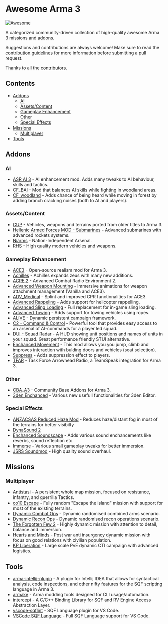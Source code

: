 <!-- Suggested editor: VS Code with "Markdown All in One" extension -->

# Awesome Arma 3 <!-- omit in toc -->

[![Awesome](https://cdn.rawgit.com/sindresorhus/awesome/d7305f38d29fed78fa85652e3a63e154dd8e8829/media/badge.svg)](https://github.com/sindresorhus/awesome)

A categorized community-driven collection of high-quality awesome Arma 3 missions and addons.

Suggestions and contributions are always welcome! Make sure to read the [contribution guidelines](https://github.com/veteran29/awesome-arma3/blob/master/CONTRIBUTING.md) for more information before submitting a pull request.

Thanks to all the [contributors](https://github.com/veteran29/awesome-arma3/graphs/contributors).

## Contents <!-- omit in toc -->
- [Addons](#addons)
	- [AI](#ai)
	- [Assets/Content](#assetscontent)
	- [Gameplay Enhancement](#gameplay-enhancement)
	- [Other](#other)
	- [Special Effects](#special-effects)
- [Missions](#missions)
	- [Multiplayer](#multiplayer)
- [Tools](#tools)

<!-- awesome-list-start -->

## Addons

### AI
- [ASR AI 3](https://forums.bohemia.net/forums/topic/163742-asr-ai-3/) - AI enhancement mod. Adds many tweaks to AI behaviour, skills and tactics.
- [CF_BAI](https://github.com/BrightCandle/cf_bai) - Mod that balances AI skills while fighting in woodland areas.
- [CF_woodland](https://github.com/BrightCandle/CF_woodland) - Adds chance of being heard while moving in forest by adding branch cracking noises (both to AI and players).

### Assets/Content
- [CUP](https://steamcommunity.com/workshop/filedetails/?id=583575232) - Vehicles, weapons and terrains ported from older titles to Arma 3.
- [Hellenic Armed Forces MOD - Submarines](https://steamcommunity.com/sharedfiles/filedetails/?id=1362114638) - Advanced submarines with advanced rockets systems.
- [Niarms](https://github.com/toadie2k/NIArms) - Nation-Independent Arsenal.
- [RHS](https://steamcommunity.com/workshop/filedetails/?id=843770737) - High quality modern vehicles and weapons.

### Gameplay Enhancement
- [ACE3](https://github.com/acemod/ACE3) - Open-source realism mod for Arma 3.
- [Achilles](https://github.com/ArmaAchilles/Achilles) - Achilles expands zeus with many new additions.
- [ACRE 2](https://github.com/IDI-Systems/acre2) - Advanced Combat Radio Environment 2.
- [Advanced Weapon Mounting](https://steamcommunity.com/sharedfiles/filedetails/?id=1378046829) - Immersive animations for weapon attachment management (Vanilla and ACE3).
- [ADV_Medical](https://github.com/Pergor/ADV_Medical) - Splint and improved CPR functionalities for ACE3.
- [Advanced Rappeling](https://github.com/sethduda/AdvancedRappelling) - Adds support for helicopter rappelling.
- [Advanced Sling Loading](https://github.com/sethduda/AdvancedSlingLoading) - Full replacement for in-game sling loading.
- [Advanced Towing](https://github.com/sethduda/AdvancedTowing) - Adds support for towing vehicles using ropes.
- [ALiVE](https://github.com/ALiVEOS/ALiVE.OS) - Dynamic persistent campaign framework.
- [C2 - Command & Control](https://forums.bohemia.net/forums/topic/177967-c2-command-and-control/) - Powerful tool that provides easy access to an arsenal of AI-commands for a player led squad.
- [DUI - Squad Radar](https://steamcommunity.com/sharedfiles/filedetails/?id=1638341685/) - A HUD showing unit positions and names of units in your squad. Great performance friendly STUI alternative.
- [Enchanced Movement](https://forums.bohemia.net/forums/topic/174788-enhanced-movement/) - This mod allows you you jump, climb and improves interaction with bulding doors and vehicles (seat selection).
- [Suppress](https://forums.bohemia.net/forums/topic/177109-suppress-by-jokoho482-and-laxemann-an-unforgiving-player-suppression-mod/) - Adds suppression effect to players.
- [TFAR](https://github.com/michail-nikolaev/task-force-arma-3-radio) - Task Force Arrowhead Radio, a TeamSpeak integration for Arma 3.

### Other
- [CBA_A3](https://github.com/CBATeam/CBA_A3) - Community Base Addons for Arma 3.
- [3den Enchanced](https://forums.bohemia.net/forums/topic/188312-3den-enhanced/) - Various new usefull functionalities for 3den Editor.

### Special Effects
- [ANZACSAS Reduced Haze Mod](https://steamcommunity.com/sharedfiles/filedetails/?id=1397683809) - Reduces haze/distant fog in most of the terrains for better visibilty
- [DynaSound 2](https://steamcommunity.com/sharedfiles/filedetails/?id=825181638)
- [Enchanced Soundscape](https://steamcommunity.com/sharedfiles/filedetails/?id=825179978) - Adds various sound enchancements like reverbs, sound reflection etc.
- [Immerse](https://forums.bohemia.net/forums/topic/177104-immerse-by-jokoho482-and-laxemann/) - Various small gameplay tweaks for better immersion.
- [JSRS Soundmod](https://steamcommunity.com/sharedfiles/filedetails/?id=861133494) - High quality sound overhaul.

## Missions

### Multiplayer
- [Antistasi](https://github.com/A3Antistasi/A3-Antistasi) - A persistent whole map mission, focused on resistance, infantry, and guerrilla Tactics.
- [co10 Escape](https://forums.bohemia.net/forums/topic/180080-co10-escape/) - Fully random "Escape the island" mission with support for most of the existing terrains.
- [Dynamic Combat Ops](https://steamcommunity.com/workshop/filedetails/?id=865214690) - Dynamic randomised combined arms scenario.
- [Dynamic Recon Ops](https://steamcommunity.com/workshop/filedetails/?id=722652837) - Dynamic randomised recon operations scenario.
- [The Forgotten Few 2](https://forums.bohemia.net/forums/topic/189939-spco12-dynamic-campaignmission-the-forgotten-few-2/) - Highly dynamic mission with attention to detail, balance and immersion.
- [Hearts and Minds](https://github.com/Vdauphin/HeartsAndMinds) - Post war anti insurgency dynamic mission with focus on good relations with civilian population.
- [KP Liberation](https://github.com/KillahPotatoes/KP-Liberation) - Large scale PvE dynamic CTI campaign with advanced logistics.

## Tools
- [arma-intellij-plugin](https://github.com/kayler-renslow/arma-intellij-plugin) - A plugin for Intellij IDEA that allows for syntactical analysis, code inspections, and other nifty features for the SQF scripting language in Arma 3.
- [armake](https://github.com/KoffeinFlummi/armake) - Arma modding tools designed for CLI usage/automation.
- [intercept](https://github.com/intercept/intercept) - A C/C++ Binding Library for SQF and RV Engine Access Abstraction Layer.
- [vscode-sqflint](https://github.com/SkaceKamen/vscode-sqflint) - SQF Language plugin for VS Code.
- [VSCode SQF Language](https://github.com/Armitxes/VSCode_SQF) - Full SQF Language support for VS Code.
